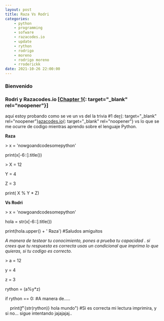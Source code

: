 ```yaml
---
layout: post
title: Raza Vs Rodri
categories:
    - python
    - programming
    - sofware
    - razacodes.io
    - update
    - rython
    - rodrigo
    - moreno
    - rodrigo moreno
    - rroderickk
date: 2021-10-26 22:00:00
---
```

### **Bienvenido&nbsp;**

### **Rodri y Razacodes.io \[[Chapter 1](https://razacodes.io/python-tech-trivia-chapter-1){: target="_blank" rel="noopener"}\]**

aqu&iacute; estoy probando como se ve un vs del la trivia \#1 de[r](https://razacodes.io/python-tech-trivia-chapter-1){: target="_blank" rel="noopener"}[azacodes.io](https://razacodes.io/python-tech-trivia-chapter-1){: target="_blank" rel="noopener"} vs lo que se me ocurre de codigo mientras aprendo sobre el lenguaje Python.

**Raza**

&gt; x = 'nowgoandcodesomepython'

print(x\[-6::\].title())

&gt; X = 12

Y = 4

Z = 3

print( X % Y \* Z)

**Vs Rodri**

&gt; x = 'nowgoandcodesomepython'

hola = str(x\[-6::\].title())

print(hola.upper() + ' Raza') \#Saludos amiguitos

*A manera de testear tu conocimiento, pones a prueba tu capacidad . si crees que tu respuesta es correcta usas un condicional que imprima lo que quieras, si tu codigo es correcto.*

&gt; a = 12

y = 4

z = 3

rython = (a%y\*z)

if rython == 0: \#A manera de.....

&nbsp; &nbsp; print(*f*"\{str(rython)\} hola mundo") \#Si es correcta mi lectura imprimira, y si no... sigue intentando jajajajaj..
